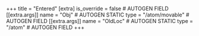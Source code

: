+++
title = "Entered"
[extra]
is_override = false # AUTOGEN FIELD
[[extra.args]]
name = "Obj" # AUTOGEN STATIC
type = "/atom/movable" # AUTOGEN FIELD
[[extra.args]]
name = "OldLoc" # AUTOGEN STATIC
type = "/atom" # AUTOGEN FIELD
+++